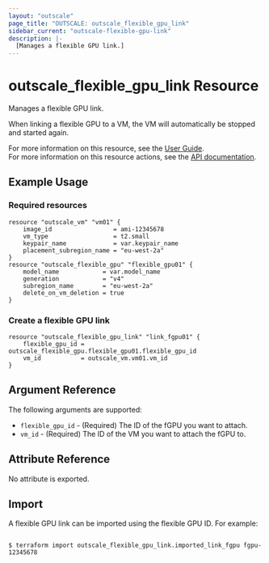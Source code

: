 ```yaml
---
layout: "outscale"
page_title: "OUTSCALE: outscale_flexible_gpu_link"
sidebar_current: "outscale-flexible-gpu-link"
description: |-
  [Manages a flexible GPU link.]
---
```


# outscale_flexible_gpu_link Resource

Manages a flexible GPU link.

When linking a flexible GPU to a VM, the VM will automatically be stopped and started again.

For more information on this resource, see the [User Guide](https://docs.outscale.com/en/userguide/About-Flexible-GPUs.html).  
For more information on this resource actions, see the [API documentation](https://docs.outscale.com/api#3ds-outscale-api-flexiblegpu).

## Example Usage

### Required resources

```hcl
resource "outscale_vm" "vm01" {
    image_id                 = ami-12345678
    vm_type                  = t2.small
    keypair_name             = var.keypair_name
    placement_subregion_name = "eu-west-2a"
}
resource "outscale_flexible_gpu" "flexible_gpu01" {
    model_name            = var.model_name
    generation            = "v4"
    subregion_name        = "eu-west-2a"
    delete_on_vm_deletion = true
}
```

### Create a flexible GPU link

```hcl
resource "outscale_flexible_gpu_link" "link_fgpu01" {
    flexible_gpu_id = outscale_flexible_gpu.flexible_gpu01.flexible_gpu_id
    vm_id           = outscale_vm.vm01.vm_id
}
```

## Argument Reference

The following arguments are supported:

* `flexible_gpu_id` - (Required) The ID of the fGPU you want to attach.
* `vm_id` - (Required) The ID of the VM you want to attach the fGPU to.

## Attribute Reference

No attribute is exported.

## Import

A flexible GPU link can be imported using the flexible GPU ID. For example:

```console

$ terraform import outscale_flexible_gpu_link.imported_link_fgpu fgpu-12345678

```
